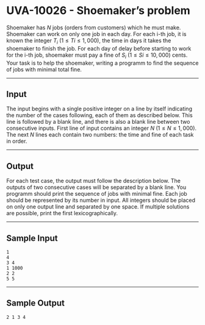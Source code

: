 # UVA-10026 - Shoemaker’s problem

Shoemaker has $N$ jobs (orders from customers) which he must make. Shoemaker can work on only one job in each day. For each i-th job, it is known the integer $T_i$ ($1 \le Ti \le 1,000$), the time in days it takes the shoemaker to finish the job. For each day of delay before starting to work for the i-th job, shoemaker must pay a fine of $S_i$ ($1 \le Si \le 10,000$) cents. Your task is to help the shoemaker, writing a programm to find the sequence of jobs with minimal total fine.

---
## Input

The input begins with a single positive integer on a line by itself indicating the number of the cases following, each of them as described below. This line is followed by a blank line, and there is also a blank line between two consecutive inputs. First line of input contains an integer $N$ ($1 \le N \le 1,000$). The next $N$ lines each contain two numbers: the time and fine of each task in order.

---
## Output

For each test case, the output must follow the description below. The outputs of two consecutive cases will be separated by a blank line. You programm should print the sequence of jobs with minimal fine. Each job should be represented by its number in input. All integers should be placed on only one output line and separated by one space. If multiple solutions are possible, print the first lexicographically.

---
## Sample Input

```
1
4
3 4
1 1000
2 2
5 5
```

---
## Sample Output

```
2 1 3 4
```